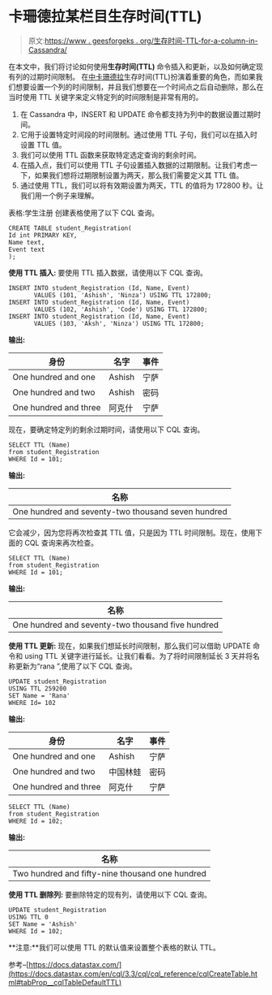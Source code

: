 # 卡珊德拉某栏目生存时间(TTL)

> 原文:[https://www . geesforgeks . org/生存时间-TTL-for-a-column-in-Cassandra/](https://www.geeksforgeeks.org/time-to-live-ttl-for-a-column-in-cassandra/)

在本文中，我们将讨论如何使用**生存时间(TTL)** 命令插入和更新，以及如何确定现有列的过期时间限制。
在[中卡珊德拉](https://www.geeksforgeeks.org/introduction-to-apache-cassandra/)生存时间(TTL)扮演着重要的角色，而如果我们想要设置一个列的时间限制，并且我们想要在一个时间点之后自动删除，那么在当时使用 TTL 关键字来定义特定列的时间限制是非常有用的。

1.  在 Cassandra 中，INSERT 和 UPDATE 命令都支持为列中的数据设置过期时间。
2.  它用于设置特定时间段的时间限制。通过使用 TTL 子句，我们可以在插入时设置 TTL 值。
3.  我们可以使用 TTL 函数来获取特定选定查询的剩余时间。
4.  在插入点，我们可以使用 TTL 子句设置插入数据的过期限制。让我们考虑一下，如果我们想将过期限制设置为两天，那么我们需要定义其 TTL 值。
5.  通过使用 TTL，我们可以将有效期设置为两天，TTL 的值将为 172800 秒。让我们用一个例子来理解。

表格:学生注册
创建表格使用了以下 CQL 查询。

```
CREATE TABLE student_Registration(
Id int PRIMARY KEY,
Name text,
Event text
);

```

**使用 TTL 插入:**
要使用 TTL 插入数据，请使用以下 CQL 查询。

```
INSERT INTO student_Registration (Id, Name, Event) 
       VALUES (101, 'Ashish', 'Ninza') USING TTL 172800;
INSERT INTO student_Registration (Id, Name, Event) 
       VALUES (102, 'Ashish', 'Code') USING TTL 172800;
INSERT INTO student_Registration (Id, Name, Event) 
       VALUES (103, 'Aksh', 'Ninza') USING TTL 172800; 
```

**输出:**

<center>

| 身份 | 名字 | 事件 |
| --- | --- | --- |
| One hundred and one | Ashish | 宁萨 |
| One hundred and two | Ashish | 密码 |
| One hundred and three | 阿克什 | 宁萨 |

</center>

现在，要确定特定列的剩余过期时间，请使用以下 CQL 查询。

```
SELECT TTL (Name) 
from student_Registration 
WHERE Id = 101; 
```

**输出:**

<center>

| 名称 |
| --- |
| One hundred and seventy-two thousand seven hundred |

</center>

它会减少，因为您将再次检查其 TTL 值，只是因为 TTL 时间限制。现在，使用下面的 CQL 查询来再次检查。

```
SELECT TTL (Name) 
from student_Registration 
WHERE Id = 101; 
```

**输出:**

<center>

| 名称 |
| --- |
| One hundred and seventy-two thousand five hundred |

</center>

**使用 TTL 更新:**
现在，如果我们想延长时间限制，那么我们可以借助 UPDATE 命令和 using TTL 关键字进行延长。让我们看看。为了将时间限制延长 3 天并将名称更新为“rana ”,使用了以下 CQL 查询。

```
UPDATE student_Registration
USING TTL 259200 
SET Name = 'Rana' 
WHERE Id= 102 
```

**输出:**

<center>

| 身份 | 名字 | 事件 |
| --- | --- | --- |
| One hundred and one | Ashish | 宁萨 |
| One hundred and two | 中国林蛙 | 密码 |
| One hundred and three | 阿克什 | 宁萨 |

</center>

```
SELECT TTL (Name) 
from student_Registration 
WHERE Id = 102; 
```

**输出:**

<center>

| 名称 |
| --- |
| Two hundred and fifty-nine thousand one hundred |

</center>

**使用 TTL 删除列:**
要删除特定的现有列，请使用以下 CQL 查询。

```
UPDATE student_Registration
USING TTL 0 
SET Name = 'Ashish' 
WHERE Id = 102; 
```

**注意:**我们可以使用 TTL 的默认值来设置整个表格的默认 TTL。

参考–[https://docs.datastax.com/](https://docs.datastax.com/en/cql/3.3/cql/cql_reference/cqlCreateTable.html#tabProp__cqlTableDefaultTTL)